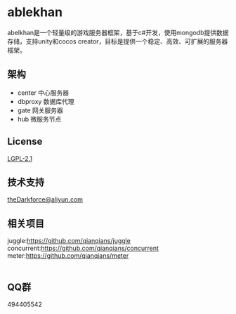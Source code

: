 # ablekhan
abelkhan是一个轻量级的游戏服务器框架，基于c#开发，使用mongodb提供数据存储，支持unity和cocos creator，目标是提供一个稳定、高效、可扩展的服务器框架。  

## 架构
* center 中心服务器
* dbproxy 数据库代理
* gate 网关服务器
* hub 微服务节点

## License
[LGPL-2.1](https://github.com/qianqians/abelkhan/blob/master/LICENSE)
  
## 技术支持
theDarkforce@aliyun.com  

## 相关项目
juggle:https://github.com/qianqians/juggle  
concurrent:https://github.com/qianqians/concurrent
meter:https://github.com/qianqians/meter  
  
## QQ群
494405542
